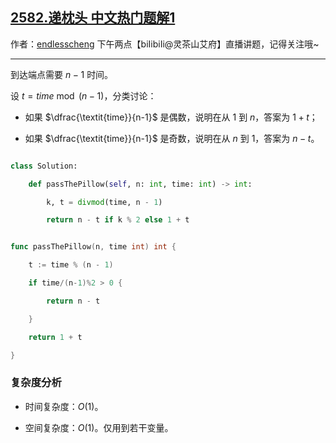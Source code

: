 ## [2582.递枕头 中文热门题解1](https://leetcode.cn/problems/pass-the-pillow/solutions/100000/o1-gong-shi-by-endlesscheng-z4xz)

作者：[endlesscheng](https://leetcode.cn/u/endlesscheng)
下午两点【biIibiIi@灵茶山艾府】直播讲题，记得关注哦~

---

到达端点需要 $n-1$ 时间。

设 $t=\textit{time}\bmod (n-1)$，分类讨论：

- 如果 $\dfrac{\textit{time}}{n-1}$ 是偶数，说明在从 $1$ 到 $n$，答案为 $1+t$；
- 如果 $\dfrac{\textit{time}}{n-1}$ 是奇数，说明在从 $n$ 到 $1$，答案为 $n-t$。

```py [sol1-Python3]
class Solution:
    def passThePillow(self, n: int, time: int) -> int:
        k, t = divmod(time, n - 1)
        return n - t if k % 2 else 1 + t
```

```go [sol1-Go]
func passThePillow(n, time int) int {
	t := time % (n - 1)
	if time/(n-1)%2 > 0 {
		return n - t
	}
	return 1 + t
}
```

### 复杂度分析

- 时间复杂度：$O(1)$。
- 空间复杂度：$O(1)$。仅用到若干变量。
